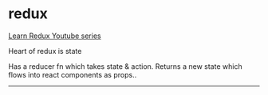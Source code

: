 # redux
[Learn Redux Youtube series](http://bit.ly/1USXO6n)

Heart of redux is state

Has a reducer fn which takes state & action. Returns a new state which flows into react components as props..



_______
